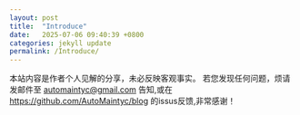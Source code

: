 ```yaml
---
layout: post
title:  "Introduce"
date:   2025-07-06 09:40:39 +0800
categories: jekyll update
permalink: /Introduce/
---
```


​本站内容是作者个人见解的分享，未必反映客观事实。
若您发现任何问题，烦请发邮件至 automaintyc@gmail.com 告知,或在 https://github.com/AutoMaintyc/blog 的issus反馈,非常感谢！​